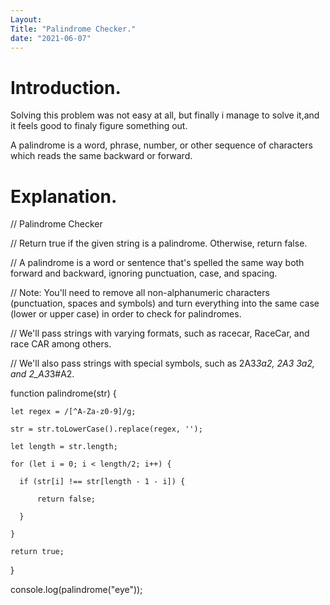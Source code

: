 ```yaml
---
Layout: 
Title: "Palindrome Checker."
date: "2021-06-07"
---
```


# Introduction.

Solving this problem was not easy at all, but finally i manage to solve it,and it feels good to finaly figure something out. 

A palindrome is a word, phrase, number, or other sequence of characters which reads the same backward or forward. 

# Explanation.

// Palindrome Checker


// Return true if the given string is a palindrome. Otherwise, return false.

// A palindrome is a word or sentence that's spelled the same way both forward and backward, ignoring punctuation, case, and spacing.

// Note: You'll need to remove all non-alphanumeric characters (punctuation, spaces and symbols) and turn everything into the same case (lower or upper case) in order to check for palindromes.

// We'll pass strings with varying formats, such as racecar, RaceCar, and race CAR among others.

// We'll also pass strings with special symbols, such as 2A3*3a2, 2A3 3a2, and 2_A3*3#A2.


function palindrome(str) {

    let regex = /[^A-Za-z0-9]/g;

    str = str.toLowerCase().replace(regex, '');

    let length = str.length;

    for (let i = 0; i < length/2; i++) {

      if (str[i] !== str[length - 1 - i]) {

          return false;

      }

    }

    return true;

   }
   
   
   console.log(palindrome("eye"));





 






